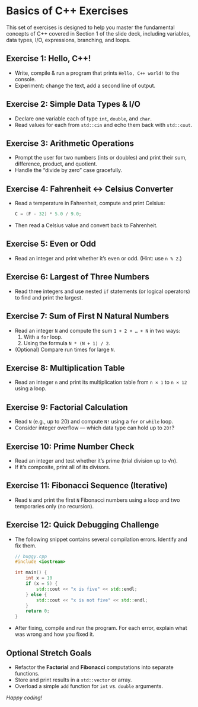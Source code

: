 # Basics of C++ Exercises

This set of exercises is designed to help you master the fundamental concepts of C++ covered in Section 1 of the slide deck, including variables, data types, I/O, expressions, branching, and loops.

## Exercise 1: Hello, C++!
- Write, compile & run a program that prints `Hello, C++ world!` to the console.
- Experiment: change the text, add a second line of output.

## Exercise 2: Simple Data Types & I/O
- Declare one variable each of type `int`, `double`, and `char`.
- Read values for each from `std::cin` and echo them back with `std::cout`.

## Exercise 3: Arithmetic Operations
- Prompt the user for two numbers (ints or doubles) and print their sum, difference, product, and quotient.
- Handle the “divide by zero” case gracefully.

## Exercise 4: Fahrenheit ↔ Celsius Converter
- Read a temperature in Fahrenheit, compute and print Celsius:
  ```cpp
  C = (F - 32) * 5.0 / 9.0;
  ```
- Then read a Celsius value and convert back to Fahrenheit.

## Exercise 5: Even or Odd
- Read an integer and print whether it’s even or odd. (Hint: use `n % 2`.)

## Exercise 6: Largest of Three Numbers
- Read three integers and use nested `if` statements (or logical operators) to find and print the largest.

## Exercise 7: Sum of First N Natural Numbers
- Read an integer `N` and compute the sum `1 + 2 + … + N` in two ways:
  1. With a `for` loop.
  2. Using the formula `N * (N + 1) / 2`.
- (Optional) Compare run times for large `N`.

## Exercise 8: Multiplication Table
- Read an integer `n` and print its multiplication table from `n × 1` to `n × 12` using a loop.

## Exercise 9: Factorial Calculation
- Read `N` (e.g., up to 20) and compute `N!` using a `for` or `while` loop.
- Consider integer overflow — which data type can hold up to `20!`?

## Exercise 10: Prime Number Check
- Read an integer and test whether it’s prime (trial division up to √n).
- If it’s composite, print all of its divisors.

## Exercise 11: Fibonacci Sequence (Iterative)
- Read `N` and print the first `N` Fibonacci numbers using a loop and two temporaries only (no recursion).

## Exercise 12: Quick Debugging Challenge
- The following snippet contains several compilation errors. Identify and fix them.

  ```cpp
  // buggy.cpp
  #include <iostream>

  int main() {
      int x = 10
      if (x = 5) {
          std::cout << "x is five" << std::endl;
      } else {
          std::cout << "x is not five" << std::endl;
      }
      return 0;
  }
  ```
- After fixing, compile and run the program. For each error, explain what was wrong and how you fixed it.

## Optional Stretch Goals

- Refactor the **Factorial** and **Fibonacci** computations into separate functions.
- Store and print results in a `std::vector` or array.
- Overload a simple `add` function for `int` vs. `double` arguments.

*Happy coding!*  
